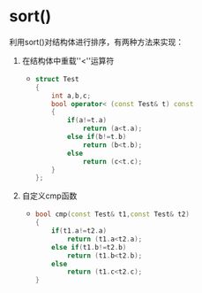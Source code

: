 # sort()

利用sort()对结构体进行排序，有两种方法来实现：

1. 在结构体中重载''<''运算符

   * ```c++
     struct Test
     {
         int a,b,c;
         bool operator< (const Test& t) const
         {
             if(a!=t.a)
                 return (a<t.a);
             else if(b!=t.b)
                 return (b<t.b);
             else 
                 return (c<t.c);
         }
     }; 
     ```

2. 自定义cmp函数

   * ```c++
     bool cmp(const Test& t1,const Test& t2)
     {
         if(t1.a!=t2.a)
             return (t1.a<t2.a);
         else if(t1.b!=t2.b)
             return (t1.b<t2.b);
         else 
             return (t1.c<t2.c);
     }
     ```